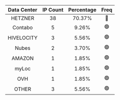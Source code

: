 | Data Center | IP Count | Percentage | Freq |
|:------------:|:--------:|:-----------:|:-----:|
| HETZNER | 38 | 70.37% | 🔴 |
| Contabo | 5 | 9.26% | 🟢 |
| HIVELOCITY | 3 | 5.56% | 🟢 |
| Nubes | 2 | 3.70% | 🟢 |
| AMAZON | 1 | 1.85% | 🟢 |
| myLoc | 1 | 1.85% | 🟢 |
| OVH | 1 | 1.85% | 🟢 |
| OTHER | 3 | 5.56% | 🟢 |